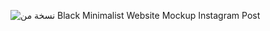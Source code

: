 ![نسخة من Black Minimalist Website Mockup Instagram Post](https://github.com/user-attachments/assets/95feb662-b125-4416-8975-afe6155740db)
